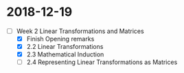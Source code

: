 # 2018-12-19

- [ ] Week 2 Linear Transformations and Matrices
   - [x] Finish Opening remarks
   - [x] 2.2 Linear Transformations
   - [x] 2.3 Mathematical Induction
   - [ ] 2.4 Representing Linear Transformations as Matrices

